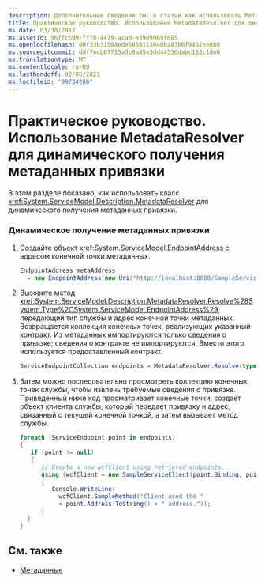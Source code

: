 ```yaml
---
description: Дополнительные сведения см. в статье как использовать Метадатаресолвер для динамического получения метаданных привязки.
title: Практическое руководство. Использование MetadataResolver для динамического получения метаданных привязки
ms.date: 03/30/2017
ms.assetid: 56ffcb99-fff0-4479-aca0-e3909009f605
ms.openlocfilehash: 00f33b31504ede6868113040ba83b6f9462ee808
ms.sourcegitcommit: ddf7edb67715a5b9a45e3dd44536dabc153c1de0
ms.translationtype: MT
ms.contentlocale: ru-RU
ms.lasthandoff: 02/06/2021
ms.locfileid: "99734286"
---
```

# <a name="how-to-use-metadataresolver-to-obtain-binding-metadata-dynamically"></a>Практическое руководство. Использование MetadataResolver для динамического получения метаданных привязки

В этом разделе показано, как использовать класс <xref:System.ServiceModel.Description.MetadataResolver> для динамического получения метаданных привязки.  
  
### <a name="to-dynamically-obtain-binding-metadata"></a>Динамическое получение метаданных привязки  
  
1. Создайте объект <xref:System.ServiceModel.EndpointAddress> с адресом конечной точки метаданных.  
  
    ```csharp
    EndpointAddress metaAddress  
      = new EndpointAddress(new Uri("http://localhost:8080/SampleService/mex"));  
    ```  
  
2. Вызовите метод <xref:System.ServiceModel.Description.MetadataResolver.Resolve%28System.Type%2CSystem.ServiceModel.EndpointAddress%29>, передающий тип службы и адрес конечной точки метаданных. Возвращается коллекция конечных точек, реализующих указанный контракт. Из метаданных импортируются только сведения о привязке; сведения о контракте не импортируются. Вместо этого используется предоставленный контракт.  
  
    ```csharp  
    ServiceEndpointCollection endpoints = MetadataResolver.Resolve(typeof(SampleServiceClient),metaAddress);  
    ```  
  
3. Затем можно последовательно просмотреть коллекцию конечных точек службы, чтобы извлечь требуемые сведения о привязке. Приведенный ниже код просматривает конечные точки, создает объект клиента службы, который передает привязку и адрес, связанный с текущей конечной точкой, а затем вызывает метод службы.  
  
    ```csharp  
    foreach (ServiceEndpoint point in endpoints)  
    {  
       if (point != null)  
       {  
          // Create a new wcfClient using retrieved endpoints.  
          using (wcfClient = new SampleServiceClient(point.Binding, point.Address))  
          {  
             Console.WriteLine(  
               wcfClient.SampleMethod("Client used the "  
               + point.Address.ToString() + " address."));  
          }  
      }  
    }  
    ```  
  
## <a name="see-also"></a>См. также

- [Метаданные](metadata.md)
